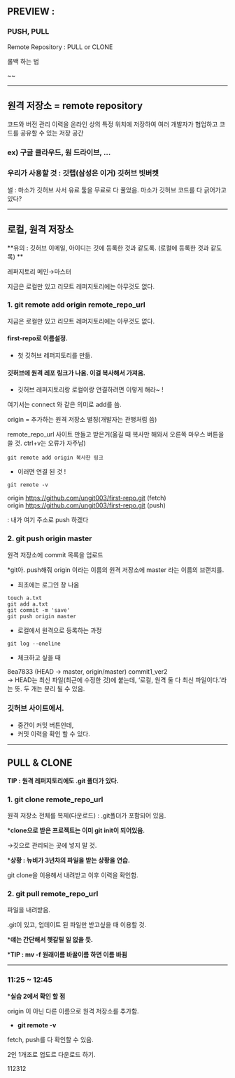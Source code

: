 ## PREVIEW :

### PUSH, PULL

Remote Repository : PULL or CLONE

롤백 하는 법

~~

---

## 원격 저장소 = remote repository

코드와 버전 관리 이력을 온라인 상의 특정 위치에 저장하여 여러 개발자가 협업하고 코드를 공유할 수 있는 저장 공간

### ex) 구글 클라우드, 원 드라이브, …

### 우리가 사용할 것 :  깃랩(삼성은 이거) 깃허브 빗버켓

썰 : 마소가 깃허브 사서 유료 툴을 무료로 다 풀었음. 마소가 깃허브 코드를 다 긁어가고 있다?

---

## 로컬, 원격 저장소

**유의 : 깃허브 이메일, 아이디는 깃에 등록한 것과 같도록. (로컬에 등록한 것과 같도록) **

레퍼지토리 메인→마스터

지금은 로컬만 있고  리모트 레퍼지토리에는 아무것도 없다.

### **1. git remote add origin remote_repo_url**

지금은 로컬만 있고  리모트 레퍼지토리에는 아무것도 없다.

#### first-repo로 이름설정.

- 첫 깃허브 레퍼지토리를 만듦.

#### 깃허브에 원격 레포 링크가 나옴. 이걸 복사해서 가져옴.

- 깃허브 레퍼지토리랑 로컬이랑 연결하려면 이렇게 해라~ !

여기서는 connect 와 같은 의미로 add를 씀.

origin = 추가하는 원격 저장소 별칭(개발자는 관행처럼 씀)

remote_repo_url 사이트 만들고 받은거(옮길 때 복사만 해와서 오른쪽 마우스 버튼을 쓸 것. ctrl+v는 오류가 자주남)

```
git remote add origin 복사한 링크
```
- 이러면 연결 된 것 !
```
git remote -v
```
origin  https://github.com/ungit003/first-repo.git (fetch)\
origin  https://github.com/ungit003/first-repo.git (push)

 : 내가 여기 주소로 push 하겠다

### **2. git push origin master**

원격 저장소에 commit 목록을 업로드

*git아. push해줘 origin 이라는 이름의 원격 저장소에 master 라는 이름의 브랜치를.

- 최초에는 로그인 창 나옴
```
touch a.txt
git add a.txt
git commit -m 'save'
git push origin master
```
- 로컬에서 원격으로 등록하는 과정
```
git log --oneline
```
- 체크하고 싶을 때

8ea7833 (HEAD -> master, origin/master) commit1_ver2\
→ HEAD는 최신 파일(최근에 수정한 것)에 붙는데, ‘로컬, 원격 둘 다 최신 파일이다.’라는 뜻. 두 개는 분리 될 수 있음.

### 깃허브 사이트에서.
- 중간이 커밋 버튼인데,
- 커밋 이력을 확인 할 수 있다.

---

## PULL & CLONE

**TIP : 원격 레퍼지토리에도 .git 폴더가 있다.**

### 1. git clone remote_repo_url

원격 저장소 전체를 복제(다운로드) : .git폴더가 포함되어 있음.

***clone으로 받은 프로젝트는 이미 git init이 되어있음.**

→깃으로 관리되는 곳에 넣지 말 것.

***상황 : 뉴비가 3년차의 파일을 받는 상황을 연습.**

git clone을 이용해서 내려받고 이후 이력을 확인함.

### 2. git pull remote_repo_url

파일을 내려받음.

.git이 있고, 업데이트 된 파일만 받고싶을 때 이용할 것.

***얘는 간단해서 헷갈릴 일 없을 듯.**

***TIP : mv -f 원래이름 바꿀이름 하면 이름 바뀜**

---

### 11:25 ~ 12:45

***실습 2에서 확인 할 점**

origin 이 아닌 다른 이름으로 원격 저장소를 추가함.

- **git remote -v**

fetch, push를 다 확인할 수 있음.

2인 1개조로 업도르 다운로드 하기.

112312